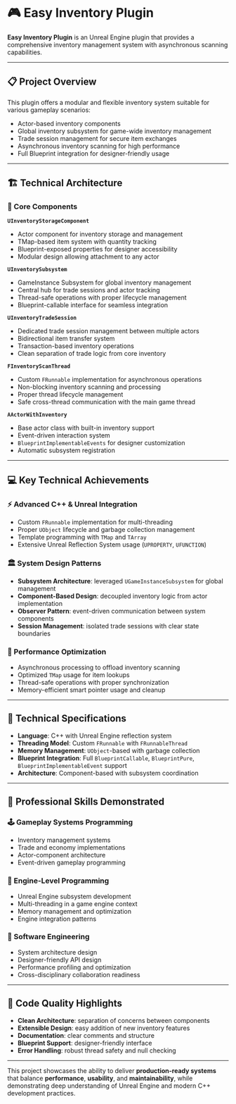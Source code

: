 # 🎮 Easy Inventory Plugin

**Easy Inventory Plugin** is an Unreal Engine plugin that provides a comprehensive inventory management system with asynchronous scanning capabilities.

---

## 📋 Project Overview

This plugin offers a modular and flexible inventory system suitable for various gameplay scenarios:

- Actor-based inventory components  
- Global inventory subsystem for game-wide inventory management  
- Trade session management for secure item exchanges  
- Asynchronous inventory scanning for high performance  
- Full Blueprint integration for designer-friendly usage  

---

## 🏗️ Technical Architecture

### 🧩 Core Components

**`UInventoryStorageComponent`**  
- Actor component for inventory storage and management  
- TMap-based item system with quantity tracking  
- Blueprint-exposed properties for designer accessibility  
- Modular design allowing attachment to any actor  

**`UInventorySubsystem`**  
- GameInstance Subsystem for global inventory management  
- Central hub for trade sessions and actor tracking  
- Thread-safe operations with proper lifecycle management  
- Blueprint-callable interface for seamless integration  

**`UInventoryTradeSession`**  
- Dedicated trade session management between multiple actors  
- Bidirectional item transfer system  
- Transaction-based inventory operations  
- Clean separation of trade logic from core inventory  

**`FInventoryScanThread`**  
- Custom `FRunnable` implementation for asynchronous operations  
- Non-blocking inventory scanning and processing  
- Proper thread lifecycle management  
- Safe cross-thread communication with the main game thread  

**`AActorWithInventory`**  
- Base actor class with built-in inventory support  
- Event-driven interaction system  
- `BlueprintImplementableEvents` for designer customization  
- Automatic subsystem registration  

---

## 💻 Key Technical Achievements

### ⚡ Advanced C++ & Unreal Integration
- Custom `FRunnable` implementation for multi-threading  
- Proper `UObject` lifecycle and garbage collection management  
- Template programming with `TMap` and `TArray`  
- Extensive Unreal Reflection System usage (`UPROPERTY`, `UFUNCTION`)  

### 🏛️ System Design Patterns
- **Subsystem Architecture**: leveraged `UGameInstanceSubsystem` for global management  
- **Component-Based Design**: decoupled inventory logic from actor implementation  
- **Observer Pattern**: event-driven communication between system components  
- **Session Management**: isolated trade sessions with clear state boundaries  

### 🚀 Performance Optimization
- Asynchronous processing to offload inventory scanning  
- Optimized `TMap` usage for item lookups  
- Thread-safe operations with proper synchronization  
- Memory-efficient smart pointer usage and cleanup  

---

## 🔧 Technical Specifications

- **Language**: C++ with Unreal Engine reflection system  
- **Threading Model**: Custom `FRunnable` with `FRunnableThread`  
- **Memory Management**: `UObject`-based with garbage collection  
- **Blueprint Integration**: Full `BlueprintCallable`, `BlueprintPure`, `BlueprintImplementableEvent` support  
- **Architecture**: Component-based with subsystem coordination  

---

## 🎯 Professional Skills Demonstrated

### 🕹️ Gameplay Systems Programming
- Inventory management systems  
- Trade and economy implementations  
- Actor-component architecture  
- Event-driven gameplay programming  

### 🔧 Engine-Level Programming
- Unreal Engine subsystem development  
- Multi-threading in a game engine context  
- Memory management and optimization  
- Engine integration patterns  

### 💼 Software Engineering
- System architecture design  
- Designer-friendly API design  
- Performance profiling and optimization  
- Cross-disciplinary collaboration readiness  

---

## 📁 Code Quality Highlights
- **Clean Architecture**: separation of concerns between components  
- **Extensible Design**: easy addition of new inventory features  
- **Documentation**: clear comments and structure  
- **Blueprint Support**: designer-friendly interface  
- **Error Handling**: robust thread safety and null checking  

---

This project showcases the ability to deliver **production-ready systems** that balance **performance**, **usability**, and **maintainability**, while demonstrating deep understanding of Unreal Engine and modern C++ development practices.

